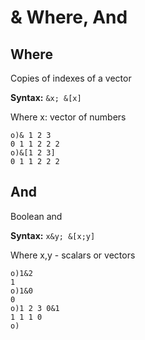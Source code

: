 # & Where, And

## Where

Copies of indexes of a vector

**Syntax:** ```&x; &[x]```

Where x: vector of numbers

```o
o)& 1 2 3
0 1 1 2 2 2
o)&[1 2 3]
0 1 1 2 2 2
```

## And

Boolean and

**Syntax:** ```x&y; &[x;y]```

Where x,y - scalars or vectors

```o
o)1&2
1
o)1&0
0
o)1 2 3 0&1
1 1 1 0
o)
```

